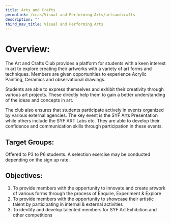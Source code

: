 ```yaml
---
title: Arts and Crafts
permalink: /ccas/Visual-and-Performing-Arts/artsandcrafts
description: ""
third_nav_title: Visual and Performing Arts
---
```

# Overview:

The Art and Crafts Club provides a platform for students with a keen interest in art to explore creating their artworks with a variety of art forms and techniques. Members are given opportunities to experience Acrylic Painting, Ceramics and observational drawings.

Students are able to express themselves and exhibit their creativity through various art projects. These directly help them to gain a better understanding of the ideas and concepts in art.

The club also ensures that students participate actively in events organized by various external agencies. The key event is the SYF Arts Presentation while others include the SYF ART Labs etc. They are able to develop their confidence and communication skills through participation in these events.

## Target Groups:

Offered to P3 to P6 students. A selection exercise may be conducted depending on the sign up rate.

## Objectives:

1. To provide members with the opportunity to innovate and create artwork of various forms through the process of Enquire, Experiment & Explore
2. To provide members with the opportunity to showcase their artistic talent by participating in internal & external activities
3. To identify and develop talented members for SYF Art Exhibition and other competitions